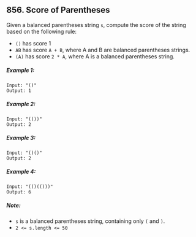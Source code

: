 ## 856. Score of Parentheses

Given a balanced parentheses string ```s```, compute the score of the string based on the following rule:

* ```()``` has score 1
* ```AB``` has score ```A + B```, where A and B are balanced parentheses strings.
* ```(A)``` has score ```2 * A```, where A is a balanced parentheses string.

##### Example 1:
```
Input: "()"
Output: 1
```
##### Example 2:
```
Input: "(())"
Output: 2
```
##### Example 3:
```
Input: "()()"
Output: 2
```
##### Example 4:
```
Input: "(()(()))"
Output: 6
```

##### Note:

* ```s``` is a balanced parentheses string, containing only ```(``` and ```)```.
* ```2 <= s.length <= 50```